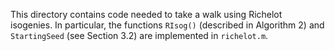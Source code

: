 This directory contains code needed to take a walk using Richelot isogenies. In particular, the functions `RIsog()` (described in Algorithm 2) and `StartingSeed` (see Section 3.2) are implemented in `richelot.m`. 
